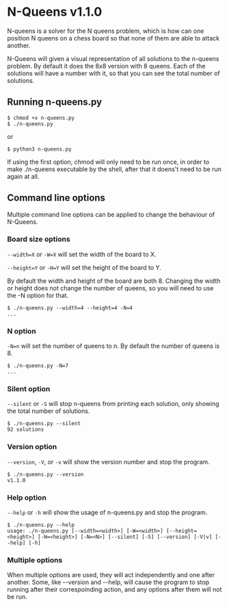 # N-Queens v1.1.0
N-queens is a solver for the N queens problem, which is how can one position N queens on a chess board so that none of them are able to attack another.

N-Queens will given a visual representation of all solutions to the n-queens problem. By default it does the 8x8 version with 8 queens. Each of the solutions will have a number with it, so that you can see the total number of solutions. 
 
## Running n-queens.py

```console
$ chmod +x n-queens.py
$ ./n-queens.py
``` 
or
```console
$ python3 n-queens.py
```

If using the first option, chmod will only need to be run once, in order to make ./n-queens executable by the shell, after that it doens't need to be run again at all.

## Command line options
Multiple command line options can be applied to change the behaviour of N-Queens.

### Board size options

`--width=X` or `-W=X` will set the width of the board to X.

`--height=Y` or `-H=Y` will set the height of the board to Y.

By default the width and height of the board are both 8.
Changing the width or height does not change the number of queens, so you will need to use the -N option for that.

```console
$ ./n-queens.py --width=4 --height=4 -N=4
...
```

### N option

`-N=n` will set the number of queens to n. By default the number of queens is 8.

```console
$ ./n-queens.py -N=7
...
```

### Silent option

`--silent` or `-S` will stop n-queens from printing each solution, only showing the total number of solutions.

```console
$ ./n-queens.py --silent
92 solutions
```

### Version option

`--version`, `-V`, or `-v` will show the version number and stop the program.

```console
$ ./n-queens.py --version
v1.1.0
```

### Help option

`--help` or `-h` will show the usage of n-queens.py and stop the program.

```console
$ ./n-queens.py --help
usage: ./n-queens.py [--width=<width>] [-W=<width>] [--height=<height>] [-H=<height>] [-N=<N>] [--silent] [-S] [--version] [-V|v] [--help] [-h]
```

### Multiple options

When multiple options are used, they will act independently and one after another. Some, like --version and --help, will cause the program to stop running after their correspoinding action, and any options after them will not be run.
